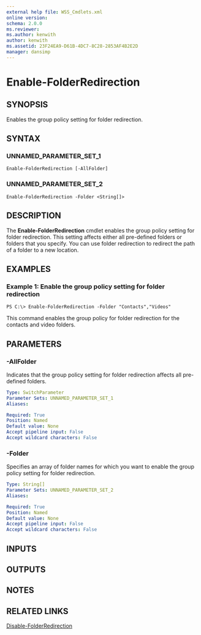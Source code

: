 ```yaml
---
external help file: WSS_Cmdlets.xml
online version: 
schema: 2.0.0
ms.reviewer:
ms.author: kenwith
author: kenwith
ms.assetid: 23F24EA9-D61B-4DC7-8C28-2853AF4B2E2D
manager: dansimp
---
```


# Enable-FolderRedirection

## SYNOPSIS
Enables the group policy setting for folder redirection.

## SYNTAX

### UNNAMED_PARAMETER_SET_1
```
Enable-FolderRedirection [-AllFolder]
```

### UNNAMED_PARAMETER_SET_2
```
Enable-FolderRedirection -Folder <String[]>
```

## DESCRIPTION
The **Enable-FolderRedirection** cmdlet enables the group policy setting for folder redirection.
This setting affects either all pre-defined folders or folders that you specify.
You can use folder redirection to redirect the path of a folder to a new location.

## EXAMPLES

### Example 1: Enable the group policy setting for folder redirection
```
PS C:\> Enable-FolderRedirection -Folder "Contacts","Videos"
```

This command enables the group policy for folder redirection for the contacts and video folders.

## PARAMETERS

### -AllFolder
Indicates that the group policy setting for folder redirection affects all pre-defined folders.

```yaml
Type: SwitchParameter
Parameter Sets: UNNAMED_PARAMETER_SET_1
Aliases: 

Required: True
Position: Named
Default value: None
Accept pipeline input: False
Accept wildcard characters: False
```

### -Folder
Specifies an array of folder names for which you want to enable the group policy setting for folder redirection.

```yaml
Type: String[]
Parameter Sets: UNNAMED_PARAMETER_SET_2
Aliases: 

Required: True
Position: Named
Default value: None
Accept pipeline input: False
Accept wildcard characters: False
```

## INPUTS

## OUTPUTS

## NOTES

## RELATED LINKS

[Disable-FolderRedirection](./Disable-FolderRedirection.md)

